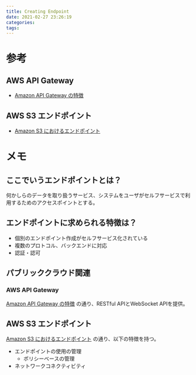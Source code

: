 ```yaml
---
title: Creating Endpoint
date: 2021-02-27 23:26:19
categories:
tags:
---
```


# 参考

## AWS API Gateway

* [Amazon API Gateway の特徴]

[Amazon API Gateway の特徴]: https://aws.amazon.com/jp/api-gateway/features/

## AWS S3 エンドポイント

* [Amazon S3 におけるエンドポイント]

[Amazon S3 におけるエンドポイント]: https://docs.aws.amazon.com/ja_jp/vpc/latest/userguide/vpc-endpoints-s3.html


# メモ

## ここでいうエンドポイントとは？

何かしらのデータを取り扱うサービス、システムをユーザがセルフサービスで利用するためのアクセスポイントとする。

## エンドポイントに求められる特徴は？

* 個別のエンドポイント作成がセルフサービス化されている
* 複数のプロトコル、バックエンドに対応
* 認証・認可

## パブリッククラウド関連

### AWS API Gateway

[Amazon API Gateway の特徴] の通り、RESTful APIとWebSocket APIを提供。

## AWS S3 エンドポイント

[Amazon S3 におけるエンドポイント] の通り、以下の特徴を持つ。

* エンドポイントの使用の管理
  * ポリシーベースの管理
* ネットワークコネクティビティ

<!-- vim: set et tw=0 ts=2 sw=2: -->
